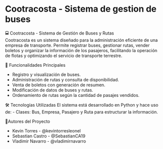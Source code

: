# Cootracosta - Sistema de gestion de buses
🚍 Cootracosta - Sistema de Gestión de Buses y Rutas  
 Cootracosta es un sistema diseñado para la administración eficiente de una empresa de transporte. Permite registrar buses, gestionar rutas, vender boletos y organizar la información de los pasajeros, facilitando la operación de flotas y optimizando el servicio de transporte terrestre.   
 
🔹 Funcionalidades Principales 
 - Registro y visualización de buses.
 - Administración de rutas y consulta de disponibilidad.
 - Venta de boletos con generación de resumen.
 - Modificación de datos de buses y rutas.
 - Ordenamiento de rutas según la cantidad de pasajes vendidos.
         
🛠 Tecnologías Utilizadas 
El sistema está desarrollado en Python y hace uso de: - Clases: Bus, Empresa, Pasajero y Ruta para estructurar la información. 

👥Autores del Proyecto
- Kevin Torres - @kevintorresleonel
- Sebastian Castro - @SebastianCA19
- Vladimir Navarro - @vladimirnavarro
